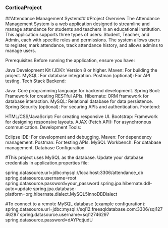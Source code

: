 ### CorticaProject ###

##Attendance Management System##
#Project Overview
The Attendance Management System is a web application designed to streamline and manage attendance for students and teachers in an educational institution. This application supports three types of users: Student, Teacher, and Admin, each with specific roles and permissions. The system allows users to register, mark attendance, track attendance history, and allows admins to manage users.

Prerequisites
Before running the application, ensure you have:

Java Development Kit (JDK): Version 8 or higher.
Maven: For building the project.
MySQL: For database integration.
Postman (optional): For API testing.
Tech Stack
Backend:

Java: Core programming language for backend development.
Spring Boot: Framework for creating RESTful APIs.
Hibernate: ORM framework for database interaction.
MySQL: Relational database for data persistence.
Spring Security (optional): For securing APIs and authentication.
Frontend:

HTML/CSS/JavaScript: For creating responsive UI.
Bootstrap: Framework for designing responsive layouts.
AJAX (Fetch API): For asynchronous communication.
Development Tools:

Eclipse IDE: For development and debugging.
Maven: For dependency management.
Postman: For testing APIs.
MySQL Workbench: For database management.
Database Configuration

#This project uses MySQL as the database. Update your database credentials in application.properties file:

spring.datasource.url=jdbc:mysql://localhost:3306/attendance_db
spring.datasource.username=root
spring.datasource.password=your_password
spring.jpa.hibernate.ddl-auto=update
spring.jpa.database-platform=org.hibernate.dialect.MySQL5InnoDBDialect

#To connect to a remote MySQL database (example configuration):
spring.datasource.url=jdbc:mysql://sql12.freesqldatabase.com:3306/sql12746297
spring.datasource.username=sql12746297
spring.datasource.password=dAYPqtjudU

